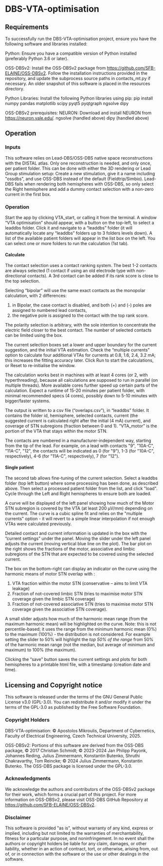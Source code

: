# DBS-VTA-optimisation

## Requirements
To successfully run the DBS-VTA-optimisation project, ensure you have the following software and libraries installed:

Python: Ensure you have a compatible version of Python installed (preferably Python 3.6 or later).

OSS-DBSv2: Install the OSS-DBSv2 package from https://github.com/SFB-ELAINE/OSS-DBSv2. Follow the installation instructions provided in the repository, and update the subprocess source paths in contacts_mt.py if necessary. An older snapshot of this software is placed in the resources directory.

Python Libraries: Install the following Python libraries using pip:
pip install numpy pandas matplotlib scipy pyqt5 pyqtgraph ngsolve dipy

OSS-DBSv2 prerequisites:
NEURON: Download and install NEURON from https://neuron.yale.edu/.
ngsolve (handled above)
dipy (handled above)

## Operation

### Inputs
This software relies on Lead-DBS/OSS-DBS native space reconstructions with the DISTAL atlas. Only one reconstruction is needed, and only once, per patient folder. This can be done with either the 3D rendering or Lead Group stimulation setup: Create a new stimulation, give it a name including "ossdbs", and use OSS-DBS instead of the default (Fieldtrip/Simbio). Lead-DBS fails when rendering both hemispheres with OSS-DBS, so only select the Right hemisphere and add a dummy contact selection with a non-zero current in the first box.

### Operation
Start the app by clicking VTA_start, or calling it from the terminal.
A window “VTA optimisation” should appear, with a button on the top-left, to select a leaddbs folder. Click it and navigate to a “leaddbs” folder (it will automatically locate any “leaddbs” folders up to 3 folders levels down).
A list of the available patient folders will appear in the list box on the left. You can select one or more folders to run the calculation (1st tab).

#### Calculate
The contact selection uses a contact ranking system. The best 1-2 contacts are always selected (1 contact if using an old electrode type with non-directional contacts). A 3rd contact can be added if its rank score is close to the top selection. 

Selecting “bipolar” will use the same exact contacts as the monopolar calculation, with 2 differences: 
1.	in Bipolar, the case contact is disabled, and both (+) and (-) poles are assigned to numbered lead contacts,
2.	the negative pole is assigned to the contact with the top rank score.

The polarity selection is arbitrary, with the sole intention to concentrate the electric field closer to the best contact.
The number of selected contacts can be limited using the box.

The current selection boxes set a lower and upper boundary for the current suggestion, and the initial VTA estimation. 
Check the “multiple currents” option to calculate four additional VTAs for currents at 0.8, 1.6, 2.4, 3.2 mA; this increases the fitting accuracy later.
Click Run to start the calculations, or Reset to re-initialise the window.

The calculation works best in machines with at least 4 cores (or 2, with hyperthreading), because all calculations are supposed to run in parallel (on multiple threads). More available cores further speed up certain parts of the calculation. Expect a runtime of 15-20 minutes per patient folder, with minimal recommended specs (4 cores), possibly down to 5-10 minutes with bigger/faster systems.

The output is written to a csv file (“overlaps.csv”), in “leaddbs” folder.
It contains the folder id, hemisphere, selected contacts, current (the suggested current is calculated right after the initial (4 mA) current), and coverage of STN subregions (fraction between 0 and 1). “VTA_motor” is the portion of the VTA that stays within the motor STN.

The contacts are numbered in a manufacturer-independent way, starting from the tip of the lead. For example, on a lead with contacts "9", "10A-C", "11A-C", "12", the contacts will be indicated as 0 (for "9"), 1-3 (for "10A-C", respectively), 4-6 (for "11A-C", respectively), 7 (for "12").


#### Single patient
The second tab allows fine-tuning of the current selection. Select a leaddbs folder (top left button) where some processing has been done, as described above. Then select a processed patient folder from the list, and click "load". Cycle through the Left and Right hemispheres to ensure both are loaded.

A curve will be displayed of the left panel showing how much of the Motor STN subregion is covered by the VTA (at least 200 μV/mm) depending on the current. The curve is a cubic spline fit and relies on the "multiple currents" option - it will revert to a simple linear interpolation if not enough VTAs were calculated previously.

Detailed contact and current information is updated in the box with the “current settings” under the panel.
Moving the slider under the left panel adjusts the current (moving vertical blue line on the plot). The bar plot on the right shows the fractions of the motor, associative and limbic subregions of the STN that are expected to be covered using the selected current.

The box on the bottom-right can display an indicator on the curve using the harmonic means of motor STN overlap with :
1.	VTA fraction within the motor STN (conservative – aims to limit VTA leakage)
2.	Fraction of not-covered limbic STN (tries to maximise motor STN coverage given the limbic STN coverage)
3.	Fraction of not-covered associative STN (tries to maximise motor STN coverage given the associative STN coverage).

A small slider adjusts how much of the harmonic mean range (from the maximum harmonic mean) will be highlighted on the curve. Note: this is not percentile-based; it uses the range from the minimum harmonic mean (0%) to the maximum (100%) - the distribution is not considered. For example setting the slider to 50% will highlight the <i>top 50% of the range</i> from 50% of the harmonic mean range (not the median, but average of minimum and maximum) to 100% (the maximum).

Clicking the “save” button saves the current settings and plots for both hemispheres to a printable html file, with a timestamp (creation date and time).

## Licensing and Copyright notice
This software is released under the terms of the GNU General Public License v3.0 (GPL-3.0). You can redistribute it and/or modify it under the terms of the GPL-3.0 as published by the Free Software Foundation.

### Copyright Holders
DBS-VTA-optimisation: © Apostolos Mikroulis, Department of Cybernetics, Faculty of Electrical Engineering, Czech Technical University, 2025.

OSS-DBSv2: Portions of this software are derived from the OSS-DBS package, © 2017 Christian Schmidt; © 2023-2024 Jan Philipp Payonk, Johannes Reding, Julius Zimmermann, Konstantin Butenko, Shruthi Chakravarthy, Tom Reincke; © 2024 Julius Zimmermann, Konstantin Butenko. The OSS-DBS package is licensed under the GPL-3.0.

### Acknowledgments
We acknowledge the authors and contributors of the OSS-DBSv2 package for their work, which forms a crucial part of this project. For more information on OSS-DBSv2, please visit OSS-DBS GitHub Repository at https://github.com/SFB-ELAINE/OSS-DBSv2.

### Disclaimer
This software is provided "as is", without warranty of any kind, express or implied, including but not limited to the warranties of merchantability, fitness for a particular purpose, and noninfringement. In no event shall the authors or copyright holders be liable for any claim, damages, or other liability, whether in an action of contract, tort, or otherwise, arising from, out of, or in connection with the software or the use or other dealings in the software.

